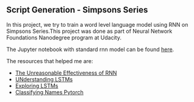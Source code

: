 ## Script Generation - Simpsons Series

In this project, we try to train a word level language model using RNN on Simpsons Series.This project was done as part of Neural Network Foundations Nanodegree program at Udacity. 

The Jupyter notebook with standard rnn model can be found [here](https://github.com/abishekarun/Character-RNN/Character-RNN.ipynb).

The resources that helped me are:

+ [The Unreasonable Effectiveness of RNN](http://karpathy.github.io/2015/05/21/rnn-effectiveness/)
+ [UNderstanding LSTMs](http://colah.github.io/posts/2015-08-Understanding-LSTMs/)
+ [Exploring LSTMs](http://blog.echen.me/2017/05/30/exploring-lstms/)
+ [Classifying Names Pytorch](http://pytorch.org/tutorials/intermediate/char_rnn_classification_tutorial.html)
